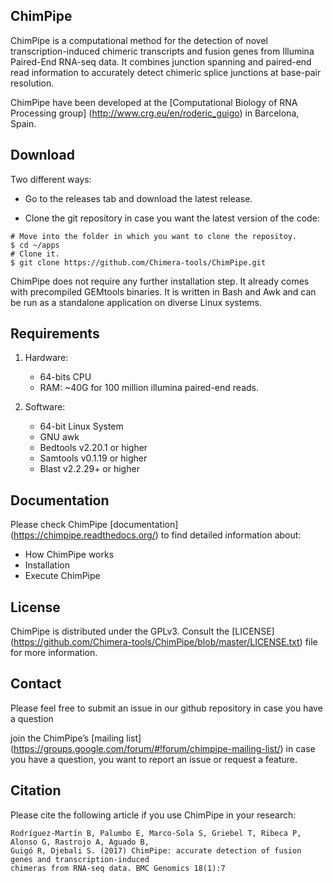 ## ChimPipe

ChimPipe is a computational method for the detection of novel transcription-induced chimeric transcripts and fusion genes from Illumina Paired-End RNA-seq data. It combines junction spanning and paired-end read information to accurately detect chimeric splice junctions at base-pair resolution. 

ChimPipe have been developed at the [Computational Biology of RNA Processing group] (http://www.crg.eu/en/roderic_guigo) in Barcelona, Spain.

## Download 
Two different ways:

* Go to the releases tab and download the latest release. 

* Clone the git repository in case you want the latest version of the code:

```
# Move into the folder in which you want to clone the repositoy.
$ cd ~/apps
# Clone it.
$ git clone https://github.com/Chimera-tools/ChimPipe.git
```

ChimPipe does not require any further installation step. It already comes with precompiled GEMtools binaries. It is written in Bash and Awk and can be run as a standalone application on diverse Linux systems. 

## Requirements

1. Hardware:

    * 64-bits CPU
    * RAM: ~40G for 100 million illumina paired-end reads.

2. Software:

    * 64-bit Linux System
    * GNU awk
    * Bedtools v2.20.1 or higher
    * Samtools v0.1.19 or higher
    * Blast v2.2.29+ or higher 

## Documentation
Please check ChimPipe [documentation] (https://chimpipe.readthedocs.org/) to find detailed information about:

* How ChimPipe works
* Installation
* Execute ChimPipe

## License
ChimPipe is distributed under the GPLv3. Consult the [LICENSE] (https://github.com/Chimera-tools/ChimPipe/blob/master/LICENSE.txt) file for more information.

## Contact
Please feel free to submit an issue in our github repository in case you have a question

join the ChimPipe’s [mailing list] (https://groups.google.com/forum/#!forum/chimpipe-mailing-list/) in case you have a question, you want to report an issue or request a feature.


## Citation

Please cite the following article if you use ChimPipe in your research:

```
Rodríguez-Martín B, Palumbo E, Marco-Sola S, Griebel T, Ribeca P, Alonso G, Rastrojo A, Aguado B, 
Guigó R, Djebali S. (2017) ChimPipe: accurate detection of fusion genes and transcription-induced 
chimeras from RNA-seq data. BMC Genomics 18(1):7
```


